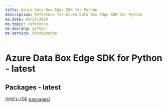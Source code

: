 ```yaml
---
title: Azure Data Box Edge SDK for Python
description: Reference for Azure Data Box Edge SDK for Python
ms.date: 04/24/2024
ms.topic: reference
ms.devlang: python
ms.service: databoxedge
---
```

# Azure Data Box Edge SDK for Python - latest
## Packages - latest
[!INCLUDE [packages](data-box-edge-index.md)]